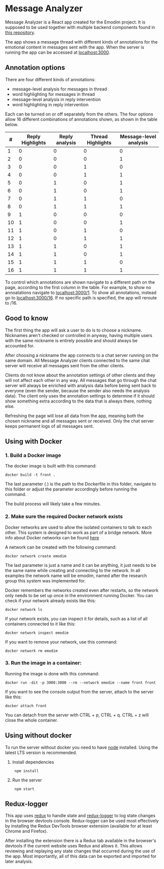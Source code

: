 # Message Analyzer

Message Analyzer is a React app created for the Emodim project. It is supposed to be used together with multiple backend components found in [this repository](https://github.com/aaposyvanen/emodim).

The app shows a message thread with different kinds of annotations for the emotional content in messages sent with the app. When the server is running the app can be accessed at [localhost:3000](http://localhost:3000).

## Annotation options

There are four different kinds of annotations:
- message-level analysis for messages in thread
- word highlighting for messages in thread
- message-level analysis in reply intervention
- word highlighting in reply intervention

Each can be turned on or off separately from the others. The four options allow 16 different combinations of annotations shown, as shown in the table below.

|#| Reply Highlights|Reply analysis|Thread Highlights|Message-level analysis|
|---|---|---|---|---|
|1|0|0|0|0|
|2|0|0|0|1|
|3|0|0|1|0|
|4|0|0|1|1|
|5|0|1|0|1|
|6|0|1|0|1|
|7|0|1|1|0|
|8|0|1|1|1|
|9|1|0|0|0|
|10|1|0|0|1|
|11|1|0|1|0|
|12|1|0|1|1|
|13|1|1|0|1|
|14|1|1|0|1|
|15|1|1|1|0|
|16|1|1|1|1|

 To control which annotations are shown navigate to a different path on the page, according to the first column in the table. For example, to show no annoatations navigate to [localhost:3000/1](http://localhost:3000/1). To show all annotations, instead go to [localhost:3000/16](http://localhost:3000/16). If no specific path is specified, the app will reroute to /16.

 ## Good to know

 The first thing the app will ask a user to do is to choose a nickname. Nicknames aren't checked or controlled in anyway, having multiple users with the same nickname is entirely possible and should always be accounted for.

 After choosing a nickname the app connects to a chat server running on the same domain. All Message Analyzer clients connected to the same chat server will receive all messages sent from the other clients.

 Clients do not know about the annotation settings of other clients and they will not affect each other in any way. All messages that go through the chat server will always be enriched with analysis data before being sent back to everyone (even the sender, because the sender also needs the analysis data). The client only uses the annotation settings to determine if it should show something extra according to the data that is always there, nothing else.

 Refreshing the page will lose all data from the app, meaning both the chosen nickname and all messages sent or received. Only the chat server keeps permanent logs of all messages sent.

## Using with Docker
### 1. Build a Docker image

The docker image is built with this command:

    docker build -t front .

The last parameter (.) is the path to the Dockerfile in this folder, navigate to this folder or adjust the parameter accordingly before running the command.

The build process will likely take a few minutes.

### 2. Make sure the required Docker network exists

Docker networks are used to allow the isolated containers to talk to each other. This system is designed to work as part of a bridge network. More info about Docker networks can be found [here](https://docs.docker.com/network/)

A network can be created with the following command:

    docker network create emodim

The last parameter is just a name and it can be anything, it just needs to be the same name while creating and connecting to the network. In all examples the network name will be emodim, named after the research group this system was implemented for.

Docker remembers the networks created even after restarts, so the network only needs to be set up once in the environment running Docker. You can check if your network already exists like this:

    docker network ls

If your network exists, you can inspect it for details, such as a list of all containers connected to it like this:

    docker network inspect emodim

If you want to remove your network, use this command:

    docker network rm emodim


### 3. Run the image in a container:

Running the image is done with this command:

    docker run -dit -p 3000:3000 --rm --network emodim --name front front

If you want to see the console output from the server, attach to the server like this:

    docker attach front

You can detach from the server with CTRL + p, CTRL + q. CTRL + z will close the whole container.

## Using without docker

To run the server without docker you need to have [node](https://nodejs.org/en/) installed. Using the latest LTS version is recommended.

1. Install dependencies

        npm install

2. Run the server

        npm start

## Redux-logger

This app uses [redux](https://redux.js.org/) to handle state and [redux-logger](https://github.com/LogRocket/redux-logger) to log state changes in the browser devtools console. Redux-logger can be used most effectively by installing the Redux DevTools browser extension (available for at least Chrome and Firefox).

After installing the extension there is a Redux tab available in the browser's devtools if the current website uses Redux and allows it. This allows reviewing and replaying any state changes that occurred during the use of the app. Most importantly, all of this data can be exported and imported for later analysis.
